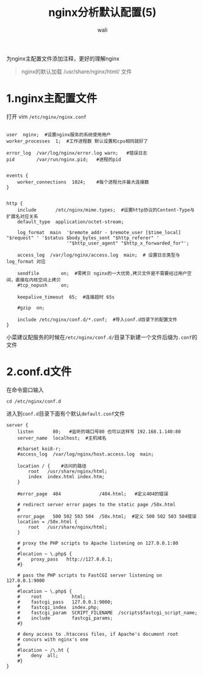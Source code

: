 ﻿---
layout: post
title: nginx分析默认配置(5)  #标题
tagline: 基于Nginx的中间架构
category: nginx      #分类
author: wali    #作者
tag: nginx     #标签
ghurl:        #github url
ghurl_zip:    #github zip下载
comments: true

post_nav: false
---

为nginx主配置文件添加注释，更好的理解nginx

> nginx的默认加载 /usr/share/nginx/html/ 文件



# 1.nginx主配置文件

打开 vim `/etc/nginx/nginx.conf`

```nginx

user  nginx;  #设置nginx服务的系统使用用户
worker_processes  1;  #工作进程数 默认设置和cpu相同就好了

error_log  /var/log/nginx/error.log warn;   #错误日志
pid        /var/run/nginx.pid;   #进程的pid


events {
    worker_connections  1024;    #每个进程允许最大连接数
}


http {
    include       /etc/nginx/mime.types;  #设置http协议的Content-Type与扩展名对应关系
    default_type  application/octet-stream;

    log_format  main  '$remote_addr - $remote_user [$time_local] "$request" ' '$status $body_bytes_sent "$http_referer" '
                      '"$http_user_agent" "$http_x_forwarded_for"'; 

    access_log  /var/log/nginx/access.log  main;  # 设置日志类型与log_format 对应

    sendfile        on;  #零拷贝 nginx的一大优势,拷贝文件是不需要经过用户空间，直接在内核空间上拷贝
    #tcp_nopush     on; 

    keepalive_timeout  65;  #连接超时 65s

    #gzip  on;

    include /etc/nginx/conf.d/*.conf;  #导入conf.d目录下的配置文件
}
```
小菜建议配服务的时候在`/etc/nginx/conf.d/`目录下新建一个文件后缀为`.conf`的文件

# 2.conf.d文件

在命令窗口输入 

	cd /etc/nginx/conf.d

进入到`conf.d`目录下面有个默认`default.conf`文件

```nginx
server {
    listen       80;   #监听的端口号80 也可以这样写 192.168.1.140:80
    server_name  localhost;  #主机域名

    #charset koi8-r;
    #access_log  /var/log/nginx/host.access.log  main;

    location / {    #访问的路径
        root   /usr/share/nginx/html;
        index  index.html index.htm;
    }   

    #error_page  404              /404.html;   #定义404的错误

    # redirect server error pages to the static page /50x.html
    #   
    error_page   500 502 503 504  /50x.html;  #定义 500 502 503 504错误
    location = /50x.html {
        root   /usr/share/nginx/html;
    }   

    # proxy the PHP scripts to Apache listening on 127.0.0.1:80
    #   
    #location ~ \.php$ {
    #    proxy_pass   http://127.0.0.1;
    #}  

    # pass the PHP scripts to FastCGI server listening on 127.0.0.1:9000
    #   
    #location ~ \.php$ {
    #    root           html;
    #    fastcgi_pass   127.0.0.1:9000;
    #    fastcgi_index  index.php;
    #    fastcgi_param  SCRIPT_FILENAME  /scripts$fastcgi_script_name;
    #    include        fastcgi_params;
    #}

    # deny access to .htaccess files, if Apache's document root
    # concurs with nginx's one
    #
    #location ~ /\.ht {
    #    deny  all;
    #}
}

```








